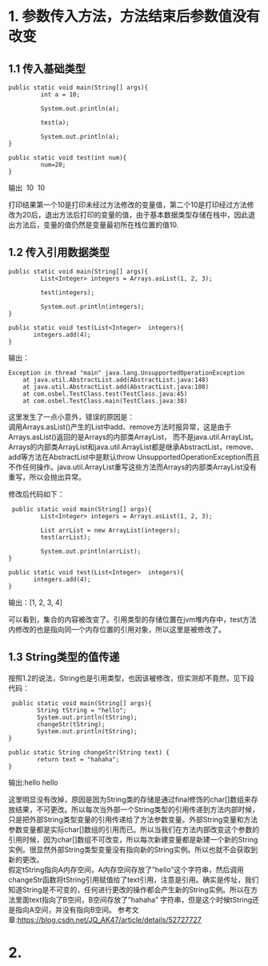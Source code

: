 # 1. 参数传入方法，方法结束后参数值没有改变
## 1.1 传入基础类型
```
public static void main(String[] args){
         int a = 10;

         System.out.println(a);

         test(a);

         System.out.println(a);
}

public static void test(int num){
         num=20;
}
```

输出
 10
 10
 
 打印结果第一个10是打印未经过方法修改的变量值，第二个10是打印经过方法修改为20后，退出方法后打印的变量的值，由于基本数据类型存储在栈中，因此退出方法后，变量的值仍然是变量最初所在栈位置的值10.
 
 ## 1.2 传入引用数据类型
 ```
 public static void main(String[] args){
         List<Integer> integers = Arrays.asList(1, 2, 3);
         
         test(integers);

         System.out.println(integers);
}

public static void test(List<Integer>  integers){
       integers.add(4);
}

```
输出：
```
Exception in thread "main" java.lang.UnsupportedOperationException
	at java.util.AbstractList.add(AbstractList.java:148)
	at java.util.AbstractList.add(AbstractList.java:108)
	at com.osbel.TestClass.test(TestClass.java:45)
	at com.osbel.TestClass.main(TestClass.java:38)
```

这里发生了一点小意外，错误的原因是：<br/>
调用Arrays.asList()产生的List中add、remove方法时报异常，这是由于Arrays.asList()返回的是Arrays的内部类ArrayList， 而不是java.util.ArrayList。Arrays的内部类ArrayList和java.util.ArrayList都是继承AbstractList，remove、add等方法在AbstractList中是默认throw UnsupportedOperationException而且不作任何操作。java.util.ArrayList重写这些方法而Arrays的内部类ArrayList没有重写，所以会抛出异常。

修改后代码如下：
```
 public static void main(String[] args){
         List<Integer> integers = Arrays.asList(1, 2, 3);
         
         List arrList = new ArrayList(integers);
         test(arrList);

         System.out.println(arrList);
}

public static void test(List<Integer>  integers){
       integers.add(4);
}
```
输出：[1, 2, 3, 4]

可以看到，集合的内容被改变了。引用类型的存储位置在jvm堆内存中，test方法内修改的也是指向同一个内存位置的引用对象，所以这里是被修改了。

## 1.3 String类型的值传递
按照1.2的说法，String也是引用类型，也因该被修改，但实测却不竟然，见下段代码：
```
 public static void main(String[] args){
        String tString = "hello";
        System.out.println(tString);
        changeStr(tString);
        System.out.println(tString);
}  

public static String changeStr(String text) {
        return text = "hahaha";
}
```
输出:hello hello

这里明显没有改掉，原因是因为String类的存储是通过final修饰的char[]数组来存放结果，不可更改。所以每次当外部一个String类型的引用传递到方法内部时候，只是把外部String类型变量的引用传递给了方法参数变量。外部String变量和方法参数变量都是实际char[]数组的引用而已。所以当我们在方法内部改变这个参数的引用时候，因为char[]数组不可改变，所以每次新建变量都是新建一个新的String实例。很显然外部String类型变量没有指向新的String实例。所以也就不会获取到新的更改。<br/>
假定tString指向A内存空间，A内存空间存放了”hello”这个字符串，然后调用changeStr函数将tString引用赋值给了text引用，注意是引用。确实是传址，我们知道String是不可变的，任何进行更改的操作都会产生新的String实例。所以在方法里面text指向了B空间，B空间存放了”hahaha” 字符串，但是这个时候tString还是指向A空间，并没有指向B空间。
参考文章:<https://blog.csdn.net/JQ_AK47/article/details/52727727>

# 2.
      
 
 
